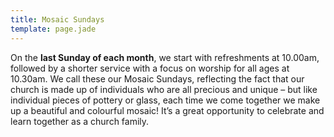 ```yaml
---
title: Mosaic Sundays
template: page.jade
---
```


On the **last Sunday of each month**, we start with refreshments at 10.00am, followed by a shorter service with a focus on worship for all ages at 10.30am. We call these our Mosaic Sundays, reflecting the fact that our church is made up of individuals who are all precious and unique  – but like individual pieces of pottery or glass, each time we come together we make up a beautiful and colourful mosaic! It’s a great opportunity to celebrate and learn together as a church family. 
